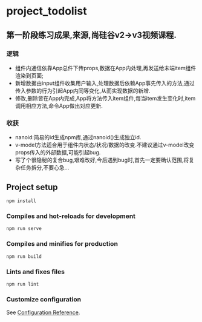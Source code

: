 # project_todolist

## 第一阶段练习成果,来源,尚硅谷v2->v3视频课程.
  ### 逻辑
  - 组件内通信依靠App总件下传props,数据在App内处理,再发送给末端item组件渲染到页面;
  - 新增数据由input组件收集用户输入,处理数据后依赖App事先传入的方法,通过传入参数的行为引起App内同等变化,从而实现数据的新增.
  - 修改,删除皆在App内完成,App将方法传入item组件,每当item发生变化时,item调用相应方法,命令App做出对应更新.
  ### 收获
  - nanoid:简易的id生成npm库,通过nanoid()生成独立id.
  - v-model方法适合用于组件内状态/状况/数据的改变.不建议通过v-model改变props传入的外部数据,可能引起bug.
  - 写了个很隐秘的复合bug,艰难改好,今后遇到bug时,首先一定要确认范围,将复杂任务拆分,不要心急...
## Project setup
```
npm install
```

### Compiles and hot-reloads for development
```
npm run serve
```

### Compiles and minifies for production
```
npm run build
```

### Lints and fixes files
```
npm run lint
```

### Customize configuration
See [Configuration Reference](https://cli.vuejs.org/config/).
